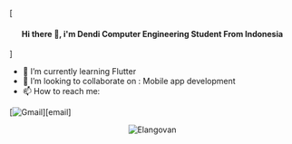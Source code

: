 


[<h4 align="center">Hi there 👋, i'm Dendi Computer Engineering Student From Indonesia </h4>]

- 🌱 I’m currently learning Flutter 
- 👯 I’m looking to collaborate on : Mobile app development
- 📫 How to reach me:

[<img alt="Gmail" src="https://img.shields.io/badge/dendiaryar@gmail.com-D14836?style=for-the-badge&logo=gmail&logoColor=white" />][email]

<p align="center">
	<img src=https://github-readme-stats.vercel.app/api?username=dendiaryar&show_icons=true alt=Elangovan />
</p>
